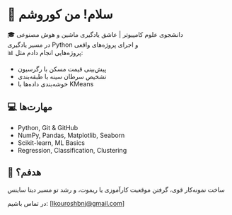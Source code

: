 # 👋 سلام! من کوروشم

🎓 دانشجوی علوم کامپیوتر |  عاشق یادگیری ماشین و هوش مصنوعی  
 در مسیر یادگیری Python و اجرای پروژه‌های واقعی  
📊 پروژه‌هایی انجام دادم مثل:
- پیش‌بینی قیمت مسکن با رگرسیون
- تشخیص سرطان سینه با طبقه‌بندی
- خوشه‌بندی داده‌ها با KMeans

## 💻 مهارت‌ها
- Python, Git & GitHub
- NumPy, Pandas, Matplotlib, Seaborn
- Scikit-learn, ML Basics
- Regression, Classification, Clustering

## 🚀 هدفم؟
ساخت نمونه‌کار قوی، گرفتن موقعیت کارآموزی یا ریموت، و رشد تو مسیر دیتا ساینس 

 در تماس باشیم:
[اkouroshbnj@gmail.com]

